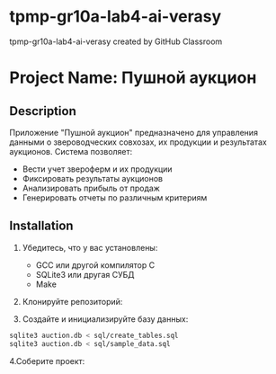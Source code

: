 # tpmp-gr10a-lab4-ai-verasy
tpmp-gr10a-lab4-ai-verasy created by GitHub Classroom
# Project Name: Пушной аукцион

## Description
Приложение "Пушной аукцион" предназначено для управления данными о звероводческих совхозах, их продукции и результатах аукционов. Система позволяет:
- Вести учет звероферм и их продукции
- Фиксировать результаты аукционов
- Анализировать прибыль от продаж
- Генерировать отчеты по различным критериям

## Installation
1. Убедитесь, что у вас установлены:
   - GCC или другой компилятор C
   - SQLite3 или другая СУБД
   - Make

2. Клонируйте репозиторий:
   
3. Создайте и инициализируйте базу данных:
```bash
sqlite3 auction.db < sql/create_tables.sql
sqlite3 auction.db < sql/sample_data.sql
```
4.Соберите проект:
